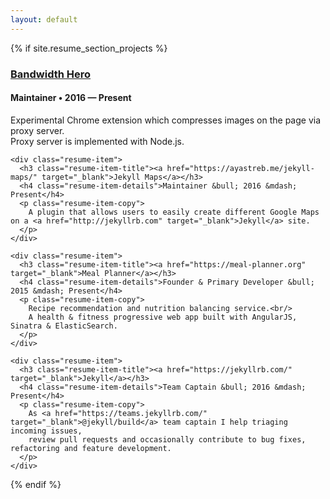 ```yaml
---
layout: default
---
```


<div class="wrapper">
  {% if site.resume_section_projects %}
  <!-- begin Projects -->
  <section class="content-section">
    <div class="resume-item">
      <h3 class="resume-item-title"><a href="https://github.com/ayastreb/bandwidth-hero" target="_blank">Bandwidth Hero</a></h3>
      <h4 class="resume-item-details">Maintainer &bull; 2016 &mdash; Present</h4>
      <p class="resume-item-copy">
        Experimental Chrome extension which compresses images on the page via proxy server.<br/>
        Proxy server is implemented with Node.js.
      </p>
    </div>

    <div class="resume-item">
      <h3 class="resume-item-title"><a href="https://ayastreb.me/jekyll-maps/" target="_blank">Jekyll Maps</a></h3>
      <h4 class="resume-item-details">Maintainer &bull; 2016 &mdash; Present</h4>
      <p class="resume-item-copy">
        A plugin that allows users to easily create different Google Maps on a <a href="http://jekyllrb.com" target="_blank">Jekyll</a> site.
      </p>
    </div>

    <div class="resume-item">
      <h3 class="resume-item-title"><a href="https://meal-planner.org" target="_blank">Meal Planner</a></h3>
      <h4 class="resume-item-details">Founder & Primary Developer &bull; 2015 &mdash; Present</h4>
      <p class="resume-item-copy">
        Recipe recommendation and nutrition balancing service.<br/>
        A health & fitness progressive web app built with AngularJS, Sinatra & ElasticSearch.
      </p>
    </div>

    <div class="resume-item">
      <h3 class="resume-item-title"><a href="https://jekyllrb.com/" target="_blank">Jekyll</a></h3>
      <h4 class="resume-item-details">Team Captain &bull; 2016 &mdash; Present</h4>
      <p class="resume-item-copy">
        As <a href="https://teams.jekyllrb.com/" target="_blank">@jekyll/build</a> team captain I help triaging incoming issues,
        review pull requests and occasionally contribute to bug fixes, refactoring and feature development.
      </p>
    </div>

  </section>
  <!-- end Projects -->
  {% endif %}
</div>
